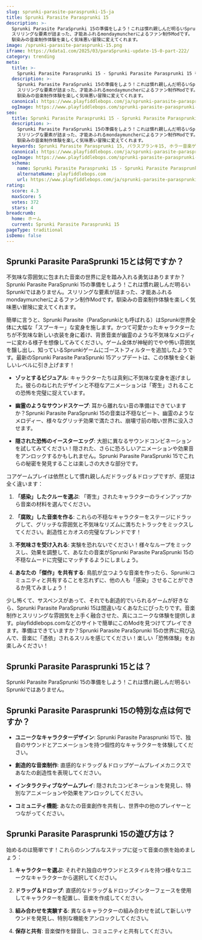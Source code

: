 ```yaml
---
slug: sprunki-parasite-parasprunki-15-ja
title: Sprunki Parasite Parasprunki 15
description: >-
  Sprunki Parasite ParaSprunki 15の準備をしよう！これは慣れ親しんだ明るいSprunkiではありません。
  スリリングな要素が詰まった、才能あふれるmondaymuncherによるファン制作Modです。
  馴染みの音楽制作体験を楽しく気味悪い冒険に変えてくれます。
image: /sprunki-parasite-parasprunki-15.png
iframe: https://kdata1.com/2025/03/paraSprunki-update-15-0-part-222/
category: trending
meta:
  title: >-
    Sprunki Parasite Parasprunki 15 - Sprunki Parasite Parasprunki 15 をオンラインでプレイ
  description: >-
    Sprunki Parasite ParaSprunki 15の準備をしよう！これは慣れ親しんだ明るいSprunkiではありません。
    スリリングな要素が詰まった、才能あふれるmondaymuncherによるファン制作Modです。
    馴染みの音楽制作体験を楽しく気味悪い冒険に変えてくれます。
  canonical: https://www.playfiddlebops.com/ja/sprunki-parasite-parasprunki-15/
  ogImage: https://www.playfiddlebops.com/sprunki-parasite-parasprunki-15.png
seo:
  title: Sprunki Parasite Parasprunki 15 - Sprunki Parasite Parasprunki 15 をオンラインでプレイ
  description: >-
    Sprunki Parasite ParaSprunki 15の準備をしよう！これは慣れ親しんだ明るいSprunkiではありません。
    スリリングな要素が詰まった、才能あふれるmondaymuncherによるファン制作Modです。
    馴染みの音楽制作体験を楽しく気味悪い冒険に変えてくれます。
  keywords: Sprunki Parasite Parasprunki 15, パラスプランキ15, ホラー音楽ゲーム
  canonical: https://www.playfiddlebops.com/ja/sprunki-parasite-parasprunki-15/
  ogImage: https://www.playfiddlebops.com/sprunki-parasite-parasprunki-15.png
  schema:
    name: Sprunki Parasite Parasprunki 15 - Sprunki Parasite Parasprunki 15 をオンラインでプレイ
    alternateName: playfiddlebops.com
    url: https://www.playfiddlebops.com/ja/sprunki-parasite-parasprunki-15/
rating:
  score: 4.3
  maxScore: 5
  votes: 372
  stars: 4
breadcrumb:
  home: ホーム
  current: Sprunki Parasite Parasprunki 15
pageType: traditional
isDemo: false
---
```


## Sprunki Parasite ParaSprunki 15とは何ですか？

不気味な雰囲気に包まれた音楽の世界に足を踏み入れる勇気はありますか？Sprunki Parasite ParaSprunki 15の準備をしよう！これは慣れ親しんだ明るいSprunkiではありません。スリリングな要素が詰まった、才能あふれるmondaymuncherによるファン制作Modです。馴染みの音楽制作体験を楽しく気味悪い冒険に変えてくれます。

簡単に言うと、Sprunki Parasite（ParaSprunkiとも呼ばれる）はSprunki世界全体に大幅な「スプーキー」な変身を施します。かつて可愛かったキャラクターたちが不気味な新しい衣装を身に着け、背景音楽が幽霊のような不気味なメロディーに変わる様子を想像してみてください。ゲーム全体が神秘的でやや怖い雰囲気を醸し出し、知っているSprunkiゲームにゴーストフィルターを追加したようです。最新のSprunki Parasite ParaSprunki 15アップデートは、この体験を全く新しいレベルに引き上げます！

- **ゾッとするビジュアル**: キャラクターたちは真剣に不気味な変身を遂げました。彼らのねじれたデザインと不穏なアニメーションは「寄生」されることの恐怖を完璧に捉えています。

- **幽霊のようなサウンドスケープ**: 耳から離れない音の準備はできていますか？Sprunki Parasite ParaSprunki 15の音楽は不穏なビート、幽霊のようなメロディー、様々なグリッチ効果で満たされ、崩壊寸前の暗い世界に没入させます。

- **隠された恐怖のイースターエッグ**: 大胆に異なるサウンドコンビネーションを試してみてください！隠された、さらに恐ろしいアニメーションや効果音をアンロックするかもしれません。Sprunki Parasite ParaSprunki 15でこれらの秘密を発見することは楽しさの大きな部分です。

コアゲームプレイは依然として慣れ親しんだドラッグ＆ドロップですが、感覚は全く違います：

1. **「感染」したクルーを選ぶ**: 「寄生」されたキャラクターのラインアップから音楽の材料を選んでください。

2. **「腐敗」した音楽を作る**: これらの不穏なキャラクターをステージにドラッグして、グリッチな雰囲気と不気味なリズムに満ちたトラックをミックスしてください。創造性とカオスの完璧なブレンドです！

3. **不気味さを受け入れる**: 実験を恐れないでください！様々なループをミックスし、効果を調整して、あなたの音楽がSprunki Parasite ParaSprunki 15の不穏なムードに完璧にマッチするようにしましょう。

4. **あなたの「傑作」を共有する**: 鳥肌が立つような音楽を作ったら、Sprunkiコミュニティと共有することを忘れずに、他の人も「感染」させることができるか見てみましょう！

少し怖くて、サスペンスがあって、それでも創造的でいられるゲームが好きなら、Sprunki Parasite ParaSprunki 15は間違いなくあなたにぴったりです。音楽制作とスリリングな雰囲気を上手く融合させた、真にユニークな体験を提供します。playfiddlebops.comなどのサイトで簡単にこのModを見つけてプレイできます。準備はできていますか？Sprunki Parasite ParaSprunki 15の世界に飛び込んで、音楽に「憑依」されるスリルを感じてください！楽しい「恐怖体験」をお楽しみください！

## Sprunki Parasite Parasprunki 15とは？

Sprunki Parasite ParaSprunki 15の準備をしよう！これは慣れ親しんだ明るいSprunkiではありません。

## Sprunki Parasite Parasprunki 15の特別な点は何ですか？

- **ユニークなキャラクターデザイン**: Sprunki Parasite Parasprunki 15で、独自のサウンドとアニメーションを持つ個性的なキャラクターを体験してください。

- **創造的な音楽制作**: 直感的なドラッグ＆ドロップゲームプレイメカニクスであなたの創造性を表現してください。

- **インタラクティブなゲームプレイ**: 隠されたコンビネーションを発見し、特別なアニメーションや効果をアンロックしてください。

- **コミュニティ機能**: あなたの音楽創作を共有し、世界中の他のプレイヤーとつながってください。

## Sprunki Parasite Parasprunki 15の遊び方は？

始めるのは簡単です！これらのシンプルなステップに従って音楽の旅を始めましょう：

1. **キャラクターを選ぶ**: それぞれ独自のサウンドとスタイルを持つ様々なユニークなキャラクターから選択してください。

2. **ドラッグ＆ドロップ**: 直感的なドラッグ＆ドロップインターフェースを使用してキャラクターを配置し、音楽を作成してください。

3. **組み合わせを実験する**: 異なるキャラクターの組み合わせを試して新しいサウンドを発見し、特別な機能をアンロックしてください。

4. **保存と共有**: 音楽傑作を録音し、コミュニティと共有してください。